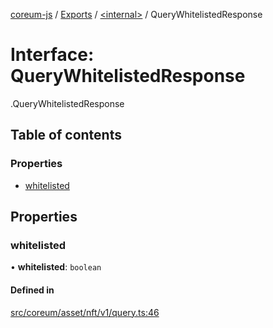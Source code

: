 [coreum-js](../README.md) / [Exports](../modules.md) / [<internal\>](../modules/internal_.md) / QueryWhitelistedResponse

# Interface: QueryWhitelistedResponse

[<internal>](../modules/internal_.md).QueryWhitelistedResponse

## Table of contents

### Properties

- [whitelisted](internal_.QueryWhitelistedResponse.md#whitelisted)

## Properties

### whitelisted

• **whitelisted**: `boolean`

#### Defined in

[src/coreum/asset/nft/v1/query.ts:46](https://github.com/CooperFoundation/coreum-js/blob/e00873a/src/coreum/asset/nft/v1/query.ts#L46)
